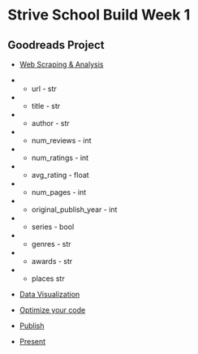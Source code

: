 # Strive School Build Week 1
## Goodreads Project

* [Web Scraping & Analysis](https://www.notion.so/Web-Scraping-Analysis-6c2e9f1388064c8ab9e42fdf80a237db)
* * url - str
* * title - str
* * author - str
* * num_reviews - int
* * num_ratings - int
* * avg_rating - float
* * num_pages - int
* * original_publish_year - int
* * series - bool
* * genres - str
* * awards - str
* * places str

* [Data Visualization](https://www.notion.so/Data-Visualization-e226cc8314324939a56ac84a1f457cbd)

* [Optimize your code ](https://www.notion.so/Optimize-your-code-3817259c56f3467696cdf28af734275c)

* [Publish](https://www.notion.so/Publish-98a388d301ff490fa0fcda40deef3a3b)

* [Present](https://www.notion.so/Present-641432ba3db74b47b063d8b7b0a93e03)

